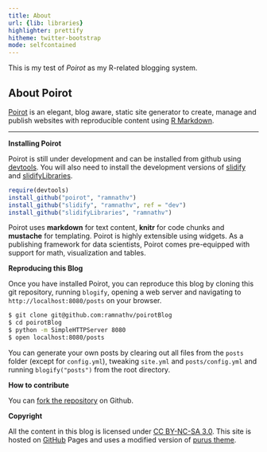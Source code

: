 ```yaml
---
title: About
url: {lib: libraries}
highlighter: prettify
hitheme: twitter-bootstrap
mode: selfcontained
--- 
```


This is my test of *Poirot* as my R-related blogging system. 

About Poirot
-------------------------

[Poirot](http://github.com/ramnathv/blogify) is an elegant, blog aware, static site generator to create, manage and publish websites with reproducible content using [R Markdown](http://www.r-project.org).

---

**Installing Poirot**

Poirot is still under development and can be installed from github using [devtools](http:github.com/hadley/devtools). You will also need to install the development versions of [slidify](http://github.com/ramnathv/slidify) and [slidifyLibraries](http://github.com/ramnathv/slidifyLibraries).


```r
require(devtools)
install_github("poirot", "ramnathv")
install_github("slidify", "ramnathv", ref = "dev")
install_github("slidifyLibraries", "ramnathv")
```



Poirot uses **markdown** for text content, **knitr** for code chunks and **mustache** for templating. Poirot is highly extensible using widgets. As a publishing framework for data scientists, Poirot comes pre-equipped with support for math, visualization and tables.

**Reproducing this Blog**

Once you have installed Poirot, you can reproduce this blog by cloning this git repository, running `blogify`, opening a web server and navigating to `http://localhost:8080/posts` on your browser.

```bash
$ git clone git@github.com:ramnathv/poirotBlog
$ cd poirotBlog
$ python -m SimpleHTTPServer 8080
$ open localhost:8080/posts
```

You can generate your own posts by clearing out all files from the `posts` folder (except for `config.yml`), tweaking `site.yml` and `posts/config.yml` and running `blogify("posts")` from the root directory.

**How to contribute**

You can [fork the repository](https://github.com/ramnathv/blogify) on Github.

**Copyright**

All the content in this blog is licensed under [CC BY-NC-SA 3.0](http://creativecommons.org/licenses/by-nc-sa/3.0/). This site is hosted on [GitHub](https://github.com) Pages and uses a modified version of [purus theme](https://github.com/mertemin/purus).

